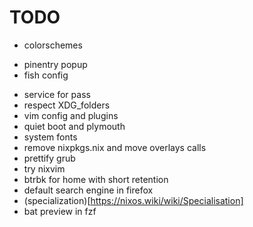 # TODO
- colorschemes
+ pinentry popup
+ fish config
- service for pass
- respect XDG_folders
- vim config and plugins
- quiet boot and plymouth
- system fonts
- remove nixpkgs.nix and move overlays calls
- prettify grub
- try nixvim
- btrbk for home with short retention
- default search engine in firefox
- (specialization)[https://nixos.wiki/wiki/Specialisation]
- bat preview in fzf
